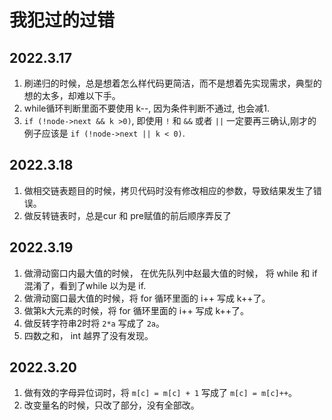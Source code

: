 # 我犯过的过错

## 2022.3.17
1. 刷递归的时候，总是想着怎么样代码更简洁，而不是想着先实现需求，典型的想的太多，却难以下手。
2. while循环判断里面不要使用 k--, 因为条件判断不通过, 也会减1.
3. `if (!node->next && k >0)`, 即使用 `!` 和 `&&` 或者 `||` 一定要再三确认,刚才的例子应该是 `if (!node->next || k < 0)`.
 
## 2022.3.18
1. 做相交链表题目的时候，拷贝代码时没有修改相应的参数，导致结果发生了错误。
2. 做反转链表时，总是cur 和 pre赋值的前后顺序弄反了

## 2022.3.19
1. 做滑动窗口内最大值的时候， 在优先队列中赵最大值的时候， 将 while 和 if 混淆了，看到了while 以为是 if.
2. 做滑动窗口最大值的时候，将 for 循环里面的 i++ 写成 k++了。
3. 做第k大元素的时候，将 for 循环里面的 i++ 写成 k++了。
4. 做反转字符串2时将 `2*a` 写成了 `2a`。
5. 四数之和， int 越界了没有发现。

## 2022.3.20
1. 做有效的字母异位词时，将 `m[c] = m[c] + 1` 写成了 `m[c] = m[c]++`。
2. 改变量名的时候，只改了部分，没有全部改。